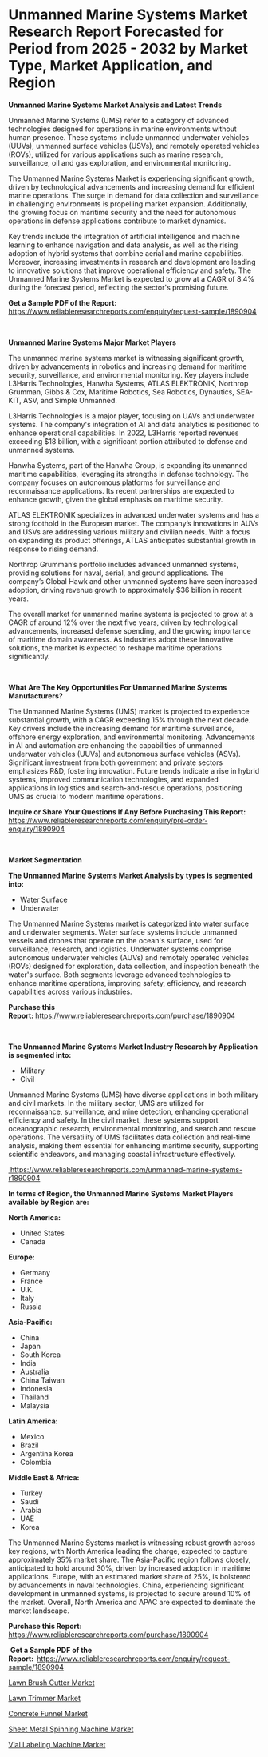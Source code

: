 <p><h1>Unmanned Marine Systems Market Research Report Forecasted for Period from 2025 -  2032 by Market Type, Market Application, and Region</h1></p><p><strong>Unmanned Marine Systems Market Analysis and Latest Trends</strong></p>
<p><p>Unmanned Marine Systems (UMS) refer to a category of advanced technologies designed for operations in marine environments without human presence. These systems include unmanned underwater vehicles (UUVs), unmanned surface vehicles (USVs), and remotely operated vehicles (ROVs), utilized for various applications such as marine research, surveillance, oil and gas exploration, and environmental monitoring.</p><p>The Unmanned Marine Systems Market is experiencing significant growth, driven by technological advancements and increasing demand for efficient marine operations. The surge in demand for data collection and surveillance in challenging environments is propelling market expansion. Additionally, the growing focus on maritime security and the need for autonomous operations in defense applications contribute to market dynamics.</p><p>Key trends include the integration of artificial intelligence and machine learning to enhance navigation and data analysis, as well as the rising adoption of hybrid systems that combine aerial and marine capabilities. Moreover, increasing investments in research and development are leading to innovative solutions that improve operational efficiency and safety. The Unmanned Marine Systems Market is expected to grow at a CAGR of 8.4% during the forecast period, reflecting the sector's promising future.</p></p>
<p><strong>Get a Sample PDF of the Report:&nbsp;</strong> <a href="https://www.reliableresearchreports.com/enquiry/request-sample/1890904?utm_campaign=28&utm_medium=2&utm_source=Github&utm_content=ia&utm_term=22022025&utm_id=unmanned-marine-systems">https://www.reliableresearchreports.com/enquiry/request-sample/1890904</a></p>
<p>&nbsp;</p>
<p><strong>Unmanned Marine Systems Major Market Players</strong></p>
<p><p>The unmanned marine systems market is witnessing significant growth, driven by advancements in robotics and increasing demand for maritime security, surveillance, and environmental monitoring. Key players include L3Harris Technologies, Hanwha Systems, ATLAS ELEKTRONIK, Northrop Grumman, Gibbs & Cox, Maritime Robotics, Sea Robotics, Dynautics, SEA-KIT, ASV, and Simple Unmanned.</p><p>L3Harris Technologies is a major player, focusing on UAVs and underwater systems. The company's integration of AI and data analytics is positioned to enhance operational capabilities. In 2022, L3Harris reported revenues exceeding $18 billion, with a significant portion attributed to defense and unmanned systems.</p><p>Hanwha Systems, part of the Hanwha Group, is expanding its unmanned maritime capabilities, leveraging its strengths in defense technology. The company focuses on autonomous platforms for surveillance and reconnaissance applications. Its recent partnerships are expected to enhance growth, given the global emphasis on maritime security.</p><p>ATLAS ELEKTRONIK specializes in advanced underwater systems and has a strong foothold in the European market. The company’s innovations in AUVs and USVs are addressing various military and civilian needs. With a focus on expanding its product offerings, ATLAS anticipates substantial growth in response to rising demand.</p><p>Northrop Grumman’s portfolio includes advanced unmanned systems, providing solutions for naval, aerial, and ground applications. The company’s Global Hawk and other unmanned systems have seen increased adoption, driving revenue growth to approximately $36 billion in recent years.</p><p>The overall market for unmanned marine systems is projected to grow at a CAGR of around 12% over the next five years, driven by technological advancements, increased defense spending, and the growing importance of maritime domain awareness. As industries adopt these innovative solutions, the market is expected to reshape maritime operations significantly.</p></p>
<p>&nbsp;</p>
<p><strong>What Are The Key Opportunities For Unmanned Marine Systems Manufacturers?</strong></p>
<p><p>The Unmanned Marine Systems (UMS) market is projected to experience substantial growth, with a CAGR exceeding 15% through the next decade. Key drivers include the increasing demand for maritime surveillance, offshore energy exploration, and environmental monitoring. Advancements in AI and automation are enhancing the capabilities of unmanned underwater vehicles (UUVs) and autonomous surface vehicles (ASVs). Significant investment from both government and private sectors emphasizes R&D, fostering innovation. Future trends indicate a rise in hybrid systems, improved communication technologies, and expanded applications in logistics and search-and-rescue operations, positioning UMS as crucial to modern maritime operations.</p></p>
<p><strong>Inquire or Share Your Questions If Any Before Purchasing This Report:</strong> <a href="https://www.reliableresearchreports.com/enquiry/pre-order-enquiry/1890904?utm_campaign=28&utm_medium=2&utm_source=Github&utm_content=ia&utm_term=22022025&utm_id=unmanned-marine-systems">https://www.reliableresearchreports.com/enquiry/pre-order-enquiry/1890904</a></p>
<p>&nbsp;</p>
<p><strong>Market Segmentation</strong></p>
<p><strong>The Unmanned Marine Systems Market Analysis by types is segmented into:</strong></p>
<p><ul><li>Water Surface</li><li>Underwater</li></ul></p>
<p><p>The Unmanned Marine Systems market is categorized into water surface and underwater segments. Water surface systems include unmanned vessels and drones that operate on the ocean's surface, used for surveillance, research, and logistics. Underwater systems comprise autonomous underwater vehicles (AUVs) and remotely operated vehicles (ROVs) designed for exploration, data collection, and inspection beneath the water's surface. Both segments leverage advanced technologies to enhance maritime operations, improving safety, efficiency, and research capabilities across various industries.</p></p>
<p><strong>Purchase this Report:&nbsp;</strong><a href="https://www.reliableresearchreports.com/purchase/1890904?utm_campaign=28&utm_medium=2&utm_source=Github&utm_content=ia&utm_term=22022025&utm_id=unmanned-marine-systems">https://www.reliableresearchreports.com/purchase/1890904</a></p>
<p>&nbsp;</p>
<p><strong>The Unmanned Marine Systems Market Industry Research by Application is segmented into:</strong></p>
<p><ul><li>Military</li><li>Civil</li></ul></p>
<p><p>Unmanned Marine Systems (UMS) have diverse applications in both military and civil markets. In the military sector, UMS are utilized for reconnaissance, surveillance, and mine detection, enhancing operational efficiency and safety. In the civil market, these systems support oceanographic research, environmental monitoring, and search and rescue operations. The versatility of UMS facilitates data collection and real-time analysis, making them essential for enhancing maritime security, supporting scientific endeavors, and managing coastal infrastructure effectively.</p></p>
<p><a href="https://www.reliableresearchreports.com/unmanned-marine-systems-r1890904?utm_campaign=28&utm_medium=2&utm_source=Github&utm_content=ia&utm_term=22022025&utm_id=unmanned-marine-systems">&nbsp;https://www.reliableresearchreports.com/unmanned-marine-systems-r1890904</a></p>
<p><strong>In terms of Region, the Unmanned Marine Systems Market Players available by Region are:</strong></p>
<p>
    <p> <strong> North America: </strong>
        <ul>
            <li>United States</li>
            <li>Canada</li>
        </ul>
        </p> 
    <p> <strong> Europe: </strong>
        <ul>
            <li>Germany</li>
            <li>France</li>
            <li>U.K.</li>
            <li>Italy</li>
            <li>Russia</li>
        </ul>
        </p> 
    <p> <strong> Asia-Pacific: </strong>
        <ul>
            <li>China</li>
            <li>Japan</li>
            <li>South Korea</li>
            <li>India</li>
            <li>Australia</li>
            <li>China Taiwan</li>
            <li>Indonesia</li>
            <li>Thailand</li>
            <li>Malaysia</li>
        </ul>
        </p> 
    <p> <strong> Latin America: </strong>
        <ul>
            <li>Mexico</li>
            <li>Brazil</li>
            <li>Argentina Korea</li>
            <li>Colombia</li>
        </ul>
        </p> 
    <p> <strong> Middle East & Africa: </strong>
        <ul>
            <li>Turkey</li>
            <li>Saudi</li>
            <li>Arabia</li>
            <li>UAE</li>
            <li>Korea</li>
        </ul>
    </p>
    </p>
<p><p>The Unmanned Marine Systems market is witnessing robust growth across key regions, with North America leading the charge, expected to capture approximately 35% market share. The Asia-Pacific region follows closely, anticipated to hold around 30%, driven by increased adoption in maritime applications. Europe, with an estimated market share of 25%, is bolstered by advancements in naval technologies. China, experiencing significant development in unmanned systems, is projected to secure around 10% of the market. Overall, North America and APAC are expected to dominate the market landscape.</p></p>
<p><strong>Purchase this Report: </strong><a href="https://www.reliableresearchreports.com/purchase/1890904?utm_campaign=28&utm_medium=2&utm_source=Github&utm_content=ia&utm_term=22022025&utm_id=unmanned-marine-systems">https://www.reliableresearchreports.com/purchase/1890904</a></p>
<p>&nbsp;<strong>Get a Sample PDF of the Report:&nbsp;&nbsp;</strong><a href="https://www.reliableresearchreports.com/enquiry/request-sample/1890904?utm_campaign=28&utm_medium=2&utm_source=Github&utm_content=ia&utm_term=22022025&utm_id=unmanned-marine-systems">https://www.reliableresearchreports.com/enquiry/request-sample/1890904</a></p>
<p><strong></strong></p>
<p><p><a href="https://github.com/emaaneaddytu/Market-Research-Report-List-1/blob/main/lawn-brush-cutter-market.md?utm_campaign=28&utm_medium=2&utm_source=Github&utm_content=ia&utm_term=22022025&utm_id=unmanned-marine-systems">Lawn Brush Cutter Market</a></p><p><a href="https://github.com/rotencohen7j/Market-Research-Report-List-1/blob/main/lawn-trimmer-market.md?utm_campaign=28&utm_medium=2&utm_source=Github&utm_content=ia&utm_term=22022025&utm_id=unmanned-marine-systems">Lawn Trimmer Market</a></p><p><a href="https://github.com/dibesnayee/Market-Research-Report-List-1/blob/main/concrete-funnel-market.md?utm_campaign=28&utm_medium=2&utm_source=Github&utm_content=ia&utm_term=22022025&utm_id=unmanned-marine-systems">Concrete Funnel Market</a></p><p><a href="https://github.com/batergrealy/Market-Research-Report-List-1/blob/main/sheet-metal-spinning-machine-market.md?utm_campaign=28&utm_medium=2&utm_source=Github&utm_content=ia&utm_term=22022025&utm_id=unmanned-marine-systems">Sheet Metal Spinning Machine Market</a></p><p><a href="https://github.com/bosawhaddye2/Market-Research-Report-List-1/blob/main/vial-labeling-machine-market.md?utm_campaign=28&utm_medium=2&utm_source=Github&utm_content=ia&utm_term=22022025&utm_id=unmanned-marine-systems">Vial Labeling Machine Market</a></p></p>